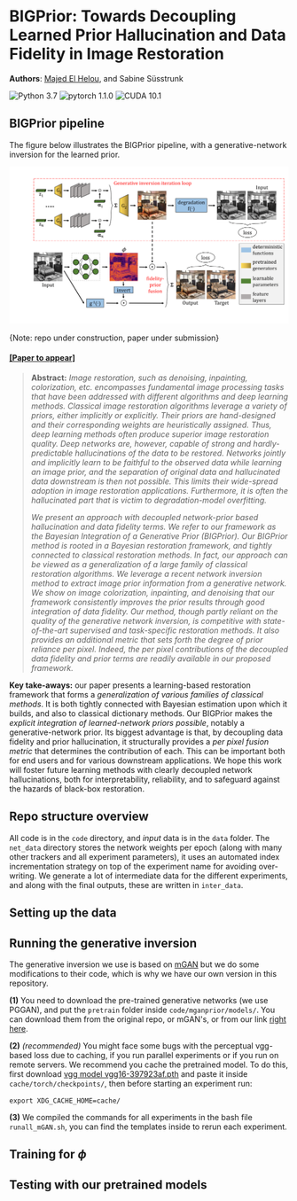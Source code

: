 # BIGPrior: Towards Decoupling Learned Prior Hallucination and Data Fidelity in Image Restoration

**Authors**: [Majed El Helou](https://majedelhelou.github.io/), and Sabine Süsstrunk

![Python 3.7](https://img.shields.io/badge/python-3.7-green.svg?style=plastic)
![pytorch 1.1.0](https://img.shields.io/badge/pytorch-1.1.0-green.svg?style=plastic)
![CUDA 10.1](https://camo.githubusercontent.com/5e1f2e59c9910aa4426791d95a714f1c90679f5a/68747470733a2f2f696d672e736869656c64732e696f2f62616467652f637564612d31302e312d677265656e2e7376673f7374796c653d706c6173746963)


## BIGPrior pipeline
The figure below illustrates the BIGPrior pipeline, with a generative-network inversion for the learned prior. 
<p align="center">
  <img src="readme_figures/pipeline.png" width="600px"/>
</p>


{Note: repo under construction, paper under submission}

#### [[Paper to appear]](404)

> **Abstract:** *Image restoration, such as denoising, inpainting, colorization, etc. encompasses fundamental image processing tasks that have been addressed with different algorithms and deep learning methods. Classical image restoration algorithms leverage a variety of priors, either implicitly or explicitly. Their priors are hand-designed and their corresponding weights are heuristically assigned. Thus, deep learning methods often produce superior image restoration quality. Deep networks are, however, capable of strong and hardly-predictable hallucinations of the data to be restored. Networks jointly and implicitly learn to be faithful to the observed data while learning an image prior, and the separation of original data and hallucinated data downstream is then not possible. This limits their wide-spread adoption in image restoration applications. Furthermore, it is often the hallucinated part that is victim to degradation-model overfitting.*
>
> *We present an approach with decoupled network-prior based hallucination and data fidelity terms. We refer to our framework as the Bayesian Integration of a Generative Prior (BIGPrior). Our BIGPrior method is rooted in a Bayesian restoration framework, and tightly connected to classical restoration methods. In fact, our approach can be viewed as a generalization of a large family of classical restoration algorithms. We leverage a recent network inversion method to extract image prior information from a generative network. We show on image colorization, inpainting, and denoising that our framework consistently improves the prior results through good integration of data fidelity. Our method, though partly reliant on the quality of the generative network inversion, is competitive with state-of-the-art supervised and task-specific restoration methods. It also provides an additional metric that sets forth the degree of prior reliance per pixel. Indeed, the per pixel contributions of the decoupled data fidelity and prior terms are readily available in our proposed framework.*

**Key take-aways:** our paper presents a learning-based restoration framework that forms a _generalization of various families of classical methods_. It is both tightly connected with Bayesian estimation upon which it builds, and also to classical dictionary methods. Our BIGPrior makes the _explicit integration of learned-network priors possible_, notably a generative-network prior. Its biggest advantage is that, by decoupling data fidelity and prior hallucination, it structurally provides a _per pixel fusion metric_ that determines the contribution of each. This can be important both for end users and for various downstream applications. We hope this work will foster future learning methods with clearly decoupled network hallucinations, both for interpretability, reliability, and to safeguard against the hazards of black-box restoration. 





## Repo structure overview
All code is in the `code` directory, and _input_ data is in the `data` folder. The `net_data` directory stores the network weights per epoch (along with many other trackers and all experiment parameters), it uses an automated index incrementation strategy on top of the experiment name for avoiding over-writing. We generate a lot of intermediate data for the different experiments, and along with the final outputs, these are written in `inter_data`.


## Setting up the data


## Running the generative inversion
The generative inversion we use is based on [mGAN](https://github.com/genforce/mganprior) but we do some modifications to their code, which is why we have our own version in this repository.

**(1)** You need to download the pre-trained generative networks (we use PGGAN), and put the `pretrain` folder inside `code/mganprior/models/`. You can download them from the original repo, or mGAN's, or from our link [right here](https://drive.google.com/drive/folders/1nWk76mPtPxWrd9-tPJA3H7zyQmHLYznQ?usp=sharing).

**(2)** *(recommended)* You might face some bugs with the perceptual vgg-based loss due to caching, if you run parallel experiments or if you run on remote servers. We recommend you cache the pretrained model. To do this, first download [vgg model vgg16-397923af.pth](https://drive.google.com/file/d/1wp2MKTNT7wqgcZhCDTJYEZ46oYbdopsG/view?usp=sharing) and paste it inside `cache/torch/checkpoints/`, then before starting an experiment run:
```
export XDG_CACHE_HOME=cache/
```

**(3)** We compiled the commands for all experiments in the bash file `runall_mGAN.sh`, you can find the templates inside to rerun each experiment.


## Training for $\phi$



## Testing with our pretrained models

